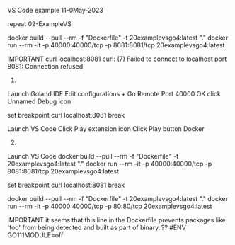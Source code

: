 VS Code example
11-0May-2023

repeat 02-ExampleVS

docker build --pull --rm -f "Dockerfile" -t 20examplevsgo4:latest "."
docker run --rm -it -p 40000:40000/tcp -p 8081:8081/tcp 20examplevsgo4:latest

IMPORTANT
curl localhost:8081
curl: (7) Failed to connect to localhost port 8081: Connection refused

01.
Launch Goland IDE
Edit configurations
+
Go Remote
Port 40000
OK
click Unnamed Debug icon

set breakpoint
curl localhost:8081
break


Launch VS Code
Click Play extension icon
Click Play button Docker


02.
Launch VS Code
docker build --pull --rm -f "Dockerfile" -t 20examplevsgo4:latest "."
docker run --rm -it -p 40000:40000/tcp -p 8081:8081/tcp 20examplevsgo4:latest

set breakpoint
curl localhost:8081
break


docker build --pull --rm -f "Dockerfile" -t 20examplevsgo4:latest "."
docker run --rm -it -p 40000:40000/tcp -p 80:80/tcp 20examplevsgo4:latest

IMPORTANT
it seems that this line in the Dockerfile prevents packages like 'foo'
from being detected and built as part of binary..??
#ENV GO111MODULE=off
